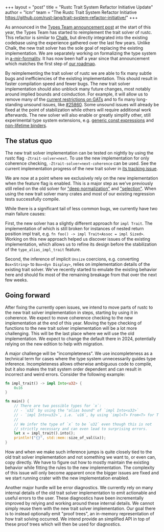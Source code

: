+++
layout = "post"
title = "Rustc Trait System Refactor Initiative Update"
author = "lcnr"
team = "The Rustc Trait System Refactor Initiative <https://github.com/rust-lang/trait-system-refactor-initiative/>"
+++

As announced in the [Types Team announcement post](https://blog.rust-lang.org/2023/01/20/types-announcement.html) at the start of this year, the Types Team has started to reimplement the trait solver of rustc. This refactor is similar to [Chalk](https://github.com/rust-lang/chalk/), but directly integrated into the existing codebase using the experience gathered over the last few years. Unlike Chalk, the new trait solver has the sole goal of replacing the existing implementation. We are separately working on formalizing the type system in [a-mir-formality](https://github.com/rust-lang/a-mir-formality). It has now been half a year since that announcement which matches the first step of [our roadmap][roadmap].

By reimplementing the trait solver of rustc we are able to fix many subtle bugs and inefficiencies of the existing implementation. This should result in faster compilation speed and fewer bugs. The new trait solver implementation should also unblock many future changes, most notably around implied bounds and coinduction. For example, it will allow us to remove many of the [current restrictions on GATs](https://github.com/rust-lang/rust/issues/91693) and to fix many long-standing unsound issues, like [#25860](https://github.com/rust-lang/rust/issues/25860). Some unsound issues will already be fixed at the point of stabilization while others will require additional work afterwards. The new solver will also enable or greatly simplify other, still experimental type system extensions, e.g. [generic const expressions](https://github.com/rust-lang/rust/issues/76560) and [non-lifetime binders](https://github.com/rust-lang/rust/issues/108185).

## The status quo

The new trait solver implementation can be tested on nightly by using the rustc flag `-Ztrait-solver=next`. To use the new implementation for only coherence checking, `-Ztrait-solver=next-coherence` can be used. See the current implementation progress of the new trait solver in [its tracking issue](https://github.com/rust-lang/rust/issues/107374).

We are now at a point where we exclusively rely on the new implementation when the feature flag is enabled. This is a major step as we've previously still relied on the old solver for ["deep normalization"](https://github.com/rust-lang/rust/pull/113086) and ["selection"](https://github.com/rust-lang/rust/pull/112869). When using the new trait solver many crates and most of our existing regression tests successfully compile.

While there is a significant tail of less common bugs, we currently have two main failure causes:

First, the new solver has a slightly different approach for `impl Trait`. The implementation of which is still broken for instances of nested return position impl trait, e.g. `fn foo() -> impl Trait<Assoc = impl Sized>`. Working on this new approach helped us discover issues of the existing implementation, which allows us to refine its design before the stabilization of the `type_alias_impl_trait` feature.

Second, the inference of implicit `Unsize` coercions, e.g. converting `Box<String>` to `Box<dyn Display>`, relies on implementation details of the existing trait solver. We've recently started to emulate the existing behavior here and should fix most of the remaining breakage from that over the next few weeks.

## Going forward

After fixing the currently open issues, we intend to move parts of rustc to the new trait solver implementation in steps, starting by using it in coherence. We expect to move coherence checking to the new implementation at the end of this year. Moving the type checking of functions to the new trait solver implementation will be a lot more challenging. This will be the last place where we will use the old implementation. We expect to change the default there in 2024, potentially relying on the new edition to help with migration.

A major challenge will be "incompleteness". We use incompleteness as a technical term for cases where the type system unnecessarily guides type inference. Incompleteness allows otherwise ambiguous code to compile, but it also makes the trait system order dependent and can result in incorrect and weird errors. Consider the following example:
```rust
fn impl_trait() -> impl Into<u32> {
    0u16
}

fn main() {
    // There are two possible types for `x`:
    // - `u32` by using the "alias bound" of `impl Into<u32>`
    // - `impl Into<u32>`, i.e. `u16`, by using `impl<T> From<T> for T`
    //
    // We infer the type of `x` to be `u32` even though this is not
    // strictly necessary and can even lead to surprising errors.
    let x = impl_trait().into();
    println!("{}", std::mem::size_of_val(&x));
}
```
How and when we make such inference jumps is quite closely tied to the old trait solver implementation and not something we want to, or even can, copy directly. We have to figure out how to mostly maintain the existing behavior while fitting the rules to the new implementation. The complexity of this issue will only become apparent once the bigger issues are fixed and we start running crater with the new implementation enabled.

Another major hurdle will be error diagnostics. We currently rely on many internal details of the old trait solver implementation to emit actionable and useful errors to the user. These diagnostics have been incrementally improved by relying and working around these internal details. We cannot simply reuse them with the new trait solver implementation. Our goal there is to instead optionally emit "proof trees", an in-memory representation of how trait solving occurred. We intend provide an simplified API in top of these proof trees which will then be used for diagnostics.

[roadmap]: https://blog.rust-lang.org/2023/01/20/types-announcement.html#roadmap
